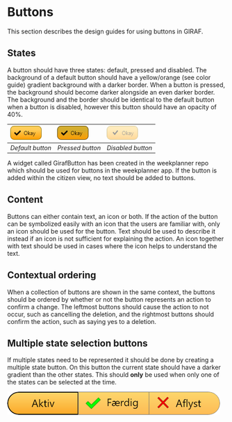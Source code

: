 # Buttons

This section describes the design guides for using buttons in GIRAF.

## States

A button should have three states: default, pressed and disabled.
The background of a default button should have a yellow/orange (see color guide)
gradient background with a darker border. When a button is pressed, the background
should become darker alongside an even darker border. The background and the border
should be identical to the default button when a button is disabled, however this
button should have an opacity of 40%.

| ![ButtonDefault](images/ButtonDefault.png) | ![ButtonPressed](images/ButtonPressed.png "ButtonPressed") | ![ButtonDisabled](images/ButtonDisabled.png "ButtonDisabled") |
| :-- | :-- | :-- |
| *Default button* | *Pressed button* | *Disabled button* |

A widget called GirafButton has been created in the weekplanner repo which should
be used for buttons in the weekplanner app. If the button is added within the citizen view, no text should be added to buttons.

## Content

Buttons can either contain text, an icon or both.
If the action of the button can be symbolized easily with an icon that the users
are familiar with, only an icon should be used for the button.
Text should be used to describe it instead if an icon is not sufficient for explaining
the action. An icon together with text should be used in cases where the icon helps
to understand the text.

## Contextual ordering

When a collection of buttons are shown in the same context, the buttons should be
ordered by whether or not the button represents an action to confirm a change.
The leftmost buttons should cause the action to not occur, such as cancelling the
deletion, and the rightmost buttons should confirm the action, such as saying yes
to a deletion.

## Multiple state selection buttons

If multiple states need to be represented it should be done by creating a multiple state button. On this button the current state should have a darker gradient than the other states. This should **only** be used when only one of the states can be selected at the time.

![TripleStateButton](images/TrippleStateButton.png)
